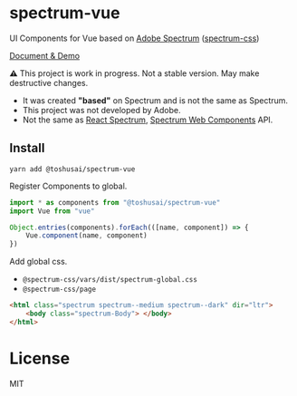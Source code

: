 # spectrum-vue

UI Components for Vue based on [Adobe Spectrum](https://spectrum.adobe.com/) ([spectrum-css](https://github.com/adobe/spectrum-css))

[Document & Demo](https://toshusai.github.io/spectrum-vue/)

__:warning:__ This project is work in progress. Not a stable version. May make destructive changes.

- It was created __"based"__ on Spectrum and is not the same as Spectrum.
- This project was not developed by Adobe.
- Not the same as [React Spectrum](https://github.com/adobe/react-spectrum), [Spectrum Web Components](https://github.com/adobe/spectrum-web-components) API.


## Install
```
yarn add @toshusai/spectrum-vue
```

Register Components to global.
```ts
import * as components from "@toshusai/spectrum-vue"
import Vue from "vue"

Object.entries(components).forEach(([name, component]) => {
    Vue.component(name, component)
})
```

Add global css.  
- `@spectrum-css/vars/dist/spectrum-global.css`
- `@spectrum-css/page`

```html
<html class="spectrum spectrum--medium spectrum--dark" dir="ltr">
    <body class="spectrum-Body"> </body>
</html>
```

# License
MIT
